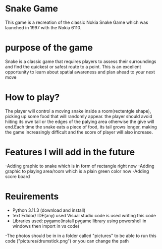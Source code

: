 # Snake Game
This game is a recreation of the classic Nokia Snake Game which was launched in 1997 with the Nokia 6110.


# purpose of the game
Snake is a classic game that requires players to assess their surroundings and find the quickest or safest route to a point. This is an excellent opportunity to learn about spatial awareness and plan ahead to your next move


# How to play?
The player will control a moving snake inside a room(rectentgle shape), picking up some food that will randomly appear. the player should avoid hiiting its own tail or the edges of the palying area otherwise the give will end.Each time the snake eats a piece of food, its tail grows longer, making the game increasingly difficult and the score of player will also increase.


# Features I will add in the future
 
  -Adding graphic to snake which is in form of rectangle right now
  -Adding graphic to playing area/room which is a plain green color now
  -Adding score board


# Reuirements

- Python 3.11.3 (download and install)
- text Edidor/ IDE(any)
     used Visual studio code is used writing this code
- Libraries used:
    pygame(install pygame library using powershell in windows then import in vs code)
    
 -The photos should be in in a folder called "pictures" to be able to run this code ("pictures/drumstick.png")
 or you can change the path
    
